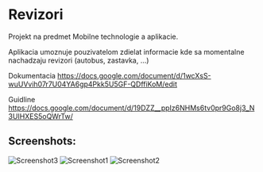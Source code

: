 # Revizori
Projekt na predmet Mobilne technologie a aplikacie.

Aplikacia umoznuje pouzivatelom zdielat informacie kde sa momentalne nachadzaju revizori (autobus, zastavka, ...)

Dokumentacia
https://docs.google.com/document/d/1wcXsS-wuUVvih07r7U04YA6gp4Pkk5U5GF-QDffiKoM/edit

Guidline
https://docs.google.com/document/d/19DZZ__ppIz6NHMs6tv0pr9Go8j3_N3UIHXES5oQWrTw/

## Screenshots:
![Screenshot3](http://i.imgur.com/ao8BMLo.png "Screenshot3")
![Screenshot1](http://i.imgur.com/5c7rLmz.png "Screenshot1")
![Screenshot2](http://i.imgur.com/427EzZw.png "Screenshot2")
